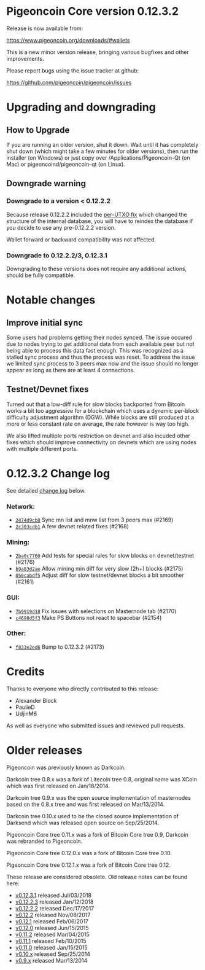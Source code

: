 Pigeoncoin Core version 0.12.3.2
==========================

Release is now available from:

  <https://www.pigeoncoin.org/downloads/#wallets>

This is a new minor version release, bringing various bugfixes and other
improvements.

Please report bugs using the issue tracker at github:

  <https://github.com/pigeoncoin/pigeoncoin/issues>


Upgrading and downgrading
=========================

How to Upgrade
--------------

If you are running an older version, shut it down. Wait until it has completely
shut down (which might take a few minutes for older versions), then run the
installer (on Windows) or just copy over /Applications/Pigeoncoin-Qt (on Mac) or
pigeoncoind/pigeoncoin-qt (on Linux).

Downgrade warning
-----------------

### Downgrade to a version < 0.12.2.2

Because release 0.12.2.2 included the [per-UTXO fix](release-notes/pigeoncoin/release-notes-0.12.2.2.md#per-utxo-fix)
which changed the structure of the internal database, you will have to reindex
the database if you decide to use any pre-0.12.2.2 version.

Wallet forward or backward compatibility was not affected.

### Downgrade to 0.12.2.2/3, 0.12.3.1

Downgrading to these versions does not require any additional actions, should be
fully compatible.


Notable changes
===============

Improve initial sync
--------------------

Some users had problems getting their nodes synced. The issue occured due to nodes trying to
get additional data from each available peer but not being able to process this data fast enough.
This was recognized as a stalled sync process and thus the process was reset. To address the issue
we limited sync process to 3 peers max now and the issue should no longer appear as long as there
are at least 4 connections.

Testnet/Devnet fixes
--------------------

Turned out that a low-diff rule for slow blocks backported from Bitcoin works a bit too aggressive for
a blockchain which uses a dynamic per-block difficulty adjustment algorithm (DGW). While blocks are still
produced at a more or less constant rate on average, the rate however is way too high.

We also lifted multiple ports restriction on devnet and also incuded other fixes which should improve
connectivity on devnets which are using nodes with multiple different ports.


0.12.3.2 Change log
===================

See detailed [change log](https://github.com/pigeoncoin/pigeoncoin/compare/v0.12.3.1...pigeoncoin:v0.12.3.2) below.

### Network:
- [`2474d9cb8`](https://github.com/pigeoncoin/pigeoncoin/commit/2474d9cb8) Sync mn list and mnw list from 3 peers max (#2169)
- [`2c303cdb1`](https://github.com/pigeoncoin/pigeoncoin/commit/2c303cdb1) A few devnet related fixes (#2168)

### Mining:
- [`2ba0c7760`](https://github.com/pigeoncoin/pigeoncoin/commit/2ba0c7760) Add tests for special rules for slow blocks on devnet/testnet (#2176)
- [`b9a83d2ae`](https://github.com/pigeoncoin/pigeoncoin/commit/b9a83d2ae) Allow mining min diff for very slow (2h+) blocks (#2175)
- [`050cabdf5`](https://github.com/pigeoncoin/pigeoncoin/commit/050cabdf5) Adjust diff for slow testnet/devnet blocks a bit smoother (#2161)

### GUI:
- [`7b9919d18`](https://github.com/pigeoncoin/pigeoncoin/commit/7b9919d18) Fix issues with selections on Masternode tab (#2170)
- [`c4698d5f3`](https://github.com/pigeoncoin/pigeoncoin/commit/c4698d5f3) Make PS Buttons not react to spacebar (#2154)

### Other:
- [`f833e2ed6`](https://github.com/pigeoncoin/pigeoncoin/commit/f833e2ed6) Bump to 0.12.3.2 (#2173)


Credits
=======

Thanks to everyone who directly contributed to this release:

- Alexander Block
- PaulieD
- UdjinM6

As well as everyone who submitted issues and reviewed pull requests.


Older releases
==============

Pigeoncoin was previously known as Darkcoin.

Darkcoin tree 0.8.x was a fork of Litecoin tree 0.8, original name was XCoin
which was first released on Jan/18/2014.

Darkcoin tree 0.9.x was the open source implementation of masternodes based on
the 0.8.x tree and was first released on Mar/13/2014.

Darkcoin tree 0.10.x used to be the closed source implementation of Darksend
which was released open source on Sep/25/2014.

Pigeoncoin Core tree 0.11.x was a fork of Bitcoin Core tree 0.9,
Darkcoin was rebranded to Pigeoncoin.

Pigeoncoin Core tree 0.12.0.x was a fork of Bitcoin Core tree 0.10.

Pigeoncoin Core tree 0.12.1.x was a fork of Bitcoin Core tree 0.12.

These release are considered obsolete. Old release notes can be found here:

- [v0.12.3.1](https://github.com/pigeoncoin/pigeoncoin/blob/master/doc/release-notes/pigeoncoin/release-notes-0.12.3.1.md) released Jul/03/2018
- [v0.12.2.3](https://github.com/pigeoncoin/pigeoncoin/blob/master/doc/release-notes/pigeoncoin/release-notes-0.12.2.3.md) released Jan/12/2018
- [v0.12.2.2](https://github.com/pigeoncoin/pigeoncoin/blob/master/doc/release-notes/pigeoncoin/release-notes-0.12.2.2.md) released Dec/17/2017
- [v0.12.2](https://github.com/pigeoncoin/pigeoncoin/blob/master/doc/release-notes/pigeoncoin/release-notes-0.12.2.md) released Nov/08/2017
- [v0.12.1](https://github.com/pigeoncoin/pigeoncoin/blob/master/doc/release-notes/pigeoncoin/release-notes-0.12.1.md) released Feb/06/2017
- [v0.12.0](https://github.com/pigeoncoin/pigeoncoin/blob/master/doc/release-notes/pigeoncoin/release-notes-0.12.0.md) released Jun/15/2015
- [v0.11.2](https://github.com/pigeoncoin/pigeoncoin/blob/master/doc/release-notes/pigeoncoin/release-notes-0.11.2.md) released Mar/04/2015
- [v0.11.1](https://github.com/pigeoncoin/pigeoncoin/blob/master/doc/release-notes/pigeoncoin/release-notes-0.11.1.md) released Feb/10/2015
- [v0.11.0](https://github.com/pigeoncoin/pigeoncoin/blob/master/doc/release-notes/pigeoncoin/release-notes-0.11.0.md) released Jan/15/2015
- [v0.10.x](https://github.com/pigeoncoin/pigeoncoin/blob/master/doc/release-notes/pigeoncoin/release-notes-0.10.0.md) released Sep/25/2014
- [v0.9.x](https://github.com/pigeoncoin/pigeoncoin/blob/master/doc/release-notes/pigeoncoin/release-notes-0.9.0.md) released Mar/13/2014


